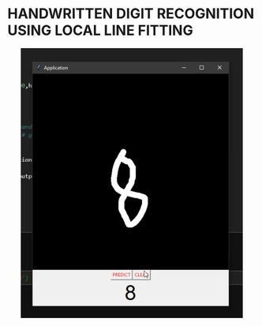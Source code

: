 # HANDWRITTEN DIGIT RECOGNITION USING LOCAL LINE FITTING

<p align="center">
  <img  src="image_2021-06-23_132016.png">
</p>
